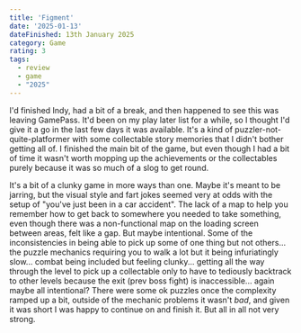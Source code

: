 ```yaml
---
title: 'Figment'
date: '2025-01-13'
dateFinished: 13th January 2025
category: Game
rating: 3
tags:
  - review
  - game
  - "2025"
---
```


I'd finished Indy, had a bit of a break, and then happened to see this was leaving GamePass. It'd been on my play later list for a while, so I thought I'd give it a go in the last few days it was available. It's a kind of puzzler-not-quite-platformer with some collectable story memories that I didn't bother getting all of. I finished the main bit of the game, but even though I had a bit of time it wasn't worth mopping up the achievements or the collectables purely because it was so much of a slog to get round.

It's a bit of a clunky game in more ways than one. Maybe it's meant to be jarring, but the visual style and fart jokes seemed very at odds with the setup of "you've just been in a car accident". The lack of a map to help you remember how to get back to somewhere you needed to take something, even though there was a non-functional map on the loading screen between areas, felt like a gap. But maybe intentional. Some of the inconsistencies in being able to pick up some of one thing but not others... the puzzle mechanics requiring you to walk a lot but it being infuriatingly slow... combat being included but feeling clunky... getting all the way through the level to pick up a collectable only to have to tediously backtrack to other levels because the exit (prev boss fight) is inaccessible... again maybe all intentional? There were some ok puzzles once the complexity ramped up a bit, outside of the mechanic problems it wasn't _bad_, and given it was short I was happy to continue on and finish it. But all in all not very strong.
